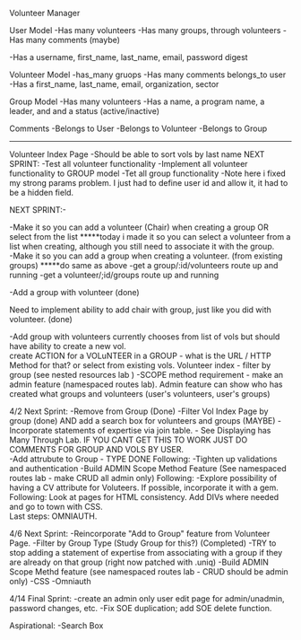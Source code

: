 Volunteer Manager


User Model
-Has many volunteers
-Has many groups, through volunteers
-Has many comments (maybe)

-Has a username, first_name, last_name, email, password digest

Volunteer Model
-has_many gruops
-Has many comments
belongs_to user
-Has a first_name, last_name, email, organization, sector

Group Model
-Has many volunteers
-Has a name, a program name, a leader, and and a status (active/inactive)


Comments
-Belongs to User
-Belongs to Volunteer
-Belongs to Group



--------------------
Volunteer Index Page
-Should be able to sort vols by last name
NEXT SPRINT:
-Test all volunteer functionality
-Implement all volunteer functionality to GROUP model
-Tet all group functionality
-Note here i fixed my strong params problem.  I just had to define user id and allow it, it had to be a hidden field.  

NEXT SPRINT:-

-Make it so you can add a volunteer (Chair) when creating a group OR select from the list
*****today i made it so you can select a volunteer from a list when creating, although you still need to associate it with the group.  
-Make it so you can add a group when creating a volunteer. (from existing groups)
*****do same as above
-get a group/:id/volunteers route up and running
-get a volunteer/;id/groups route up and running


-Add a group with volunteer (done)

Need to implement ability to add chair with group, just like you did with volunteer. (done)


-Add group with volunteers currently chooses from list of vols but should have ability to create a new vol.  
create ACTION for a VOLuNTEER in a GROUP - what is the URL / HTTP Method for that?  or select from existing vols.
Volunteer index - filter by group (see nested resources lab )
-SCOPE method requirement - make an admin feature (namespaced routes lab).  Admin feature can show who has created what groups and volunteers (user's volunteers, user's groups)


4/2 Next Sprint:
-Remove from Group (Done)
-Filter Vol Index Page by group (done) AND add a search box for volunteers and groups (MAYBE)
-Incorporate statements of expertise via join table.  - See Displaying has Many Through Lab.  IF YOU CANT GET THIS TO WORK JUST DO COMMENTS FOR GROUP AND VOLS BY USER.  
-Add attrubute to Group - TYPE DONE
Following:
-Tighten up validations and authentication
-Build ADMIN Scope Method Feature (See namespaced routes lab - make CRUD all admin only)
Following:
-Explore possibility of having a CV attribute for Voluteers.  If possible, incorporate it with a gem.   
Following:
Look at pages for HTML consistency.  Add DIVs where needed and go to town with CSS.  
Last steps:  OMNIAUTH.  

4/6 Next Sprint:
-Reincorporate "Add to Group" feature from Volunteer Page.
-Filter by Group Type (Study Group for this?) (Completed)
-TRY to stop adding a statement of expertise from associating with a group if they are already on that group (right now patched with .uniq)
-Build ADMIN Scope Methd feature (see namespaced routes lab - CRUD should be admin only)
-CSS
-Omniauth


4/14 Final Sprint:
-create an admin only user edit page for admin/unadmin, password changes, etc.
-Fix SOE duplication; add SOE delete function.   

Aspirational:
-Search Box
